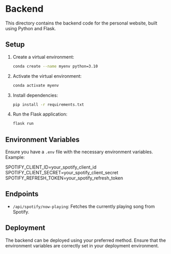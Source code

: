 # Backend

This directory contains the backend code for the personal website, built using Python and Flask.

## Setup

1. Create a virtual environment:

   ```bash
   conda create --name myenv python=3.10
   ```

2. Activate the virtual environment:

   ```bash
   conda activate myenv
   ```

3. Install dependencies:

   ```bash
   pip install -r requirements.txt
   ```

4. Run the Flask application:
   ```bash
   flask run
   ```

## Environment Variables

Ensure you have a `.env` file with the necessary environment variables. Example:

SPOTIFY_CLIENT_ID=your_spotify_client_id
SPOTIFY_CLIENT_SECRET=your_spotify_client_secret
SPOTIFY_REFRESH_TOKEN=your_spotify_refresh_token

## Endpoints

- `/api/spotify/now-playing`: Fetches the currently playing song from Spotify.

## Deployment

The backend can be deployed using your preferred method. Ensure that the environment variables are correctly set in your deployment environment.
